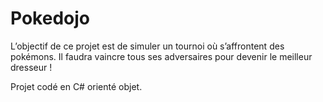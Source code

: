 ﻿# Pokedojo
L’objectif de ce projet est de simuler un tournoi où s’affrontent des pokémons. 
Il faudra vaincre tous ses adversaires pour devenir le meilleur dresseur !

Projet codé en C# orienté objet.
